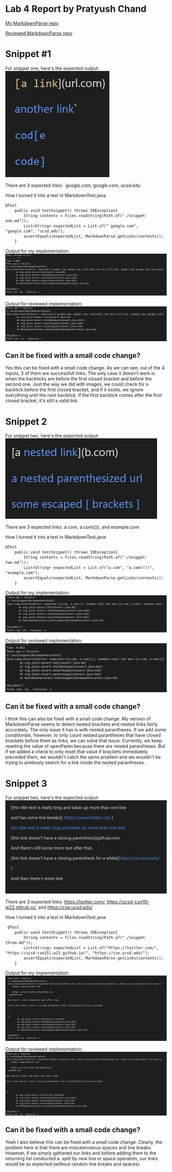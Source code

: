 # Lab 4 Report by Pratyush Chand

[My MarkdownParse repo](https://github.com/pratyush1718/markdown-parse)

[Reviewed MarkdownParse repo](https://github.com/annakkin/markdown-parse)

# Snippet #1

For snippet one, here's the expected output:
![](Snippet1_expected.png)

There are 3 expected links: `google.com, google.com, ucsd.edu


How I turned it into a test in MarkdownTest.java:
```
@Test
    public void testSnippet() throws IOException{
        String contents = Files.readString(Path.of("./snippet-one.md"));
        List<String> expectedList = List.of("`google.com", "google.com", "ucsd.edu");
        assertEquals(expectedList, MarkdownParse.getLinks(contents));
    }
```

Output for my implementation:
![](S1_myresult.png)

Output for reviewed implementation:
![](S1_theirresult.png)

## Can it be fixed with a small code change?

Yes this can be fixed with a small code change. As we can see, out of the 4 inputs, 3 of them are successfull links. The only case it doesn't work is when the backticks are before the first closed bracket and before the second one. Just the way we did with images, we could check for a backtick before the first closed bracket, and if it exists, we ignore everything until the next backtick. If the first backtick comes after the first closed bracket, it's still a valid link.


# Snippet 2

For snippet two, here's the expected output:
![](Snippet2_expected.png)

There are 3 expected links: a.com, a.com(()), and example.com

How I turned it into a test in MarkdownTest.java:
```
@Test
    public void testSnippet() throws IOException{
        String contents = Files.readString(Path.of("./snippet-two.md"));
        List<String> expectedList = List.of("a.com", "a.com(())", "example.com");
        assertEquals(expectedList, MarkdownParse.getLinks(contents));
    }
```

Output for my implementation:
![](S2_myresult.png)

Output for reviewed implementation:
![](S2_theirresult.png)

## Can it be fixed with a small code change?

I think this can also be fixed with a small code change. My version of MarkdownParse seems to detect nested brackets and nested links fairly accurately. The only issue it has is with nested parantheses. If we add some conditionals, however, to only count nested parantheses that have closed brackets before them as links, we can solve that issue. Currently, we keep reseting the value of openParen because there are nested parantheses. But if we added a check to only reset that value if brackets immediately preceded them, we wouldn't catch the same problem and we wouldn't be trying to aimlessly search for a link inside the nested parantheses. 

# Snippet 3

For snippet two, here's the expected output:
![](Snippet3_expected.png)

There are 3 expected links: https://twitter.com/, https://ucsd-cse15l-w22.github.io/, and https://cse.ucsd.edu/

How I turned it into a test in MarkdownTest.java:
```
 @Test
    public void testSnippet() throws IOException{
        String contents = Files.readString(Path.of("./snippet-three.md"));
        List<String> expectedList = List.of("https://twitter.com/", "https://ucsd-cse15l-w22.github.io/", "https://cse.ucsd.edu/");
        assertEquals(expectedList, MarkdownParse.getLinks(contents));
    }
```

Output for my implementation:
![](S3_myresult.png)

Output for reviewed implementation:
![](S3_theirresult.png)

## Can it be fixed with a small code change?

Yeah I also believe this can be fixed with a small code change. Clearly, the problem here is that there are miscalenneous spaces and line breaks. However, if we simply gathered our links and before adding them to the returning list conducted a .split by new line or space operation, our links would be as expected (without random line breaks and spaces).

